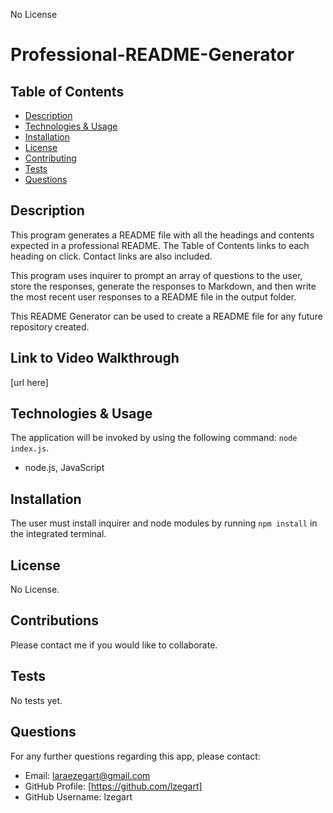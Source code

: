   No License 

  # Professional-README-Generator


  ## Table of Contents
  * [Description](#description)
  * [Technologies & Usage](#technologies-&-usage) 
  * [Installation](#installation)
  * [License](#license)
  * [Contributing](#contributing)
  * [Tests](#tests)
  * [Questions](#questions)


  ## Description
  This program generates a README file with all the headings and contents expected in a professional README. The Table of Contents links to each heading on click. Contact links are also included. 

  This program uses inquirer to prompt an array of questions to the user, store the responses, generate the responses to Markdown, and then write the most recent user responses to a README file in the output folder.

  This README Generator can be used to create a README file for any future repository created.


  ## Link to Video Walkthrough
  [url here]


  ## Technologies & Usage
  The application will be invoked by using the following command: `node index.js`.
  *  node.js, JavaScript


  ## Installation
  The user must install inquirer and node modules by running `npm install` in the integrated terminal. 


  ## License
  No License.


  ## Contributions
  Please contact me if you would like to collaborate.


  ## Tests
  No tests yet.


  ## Questions
  For any further questions regarding this app, please contact:
  * Email: laraezegart@gmail.com
  * GitHub Profile: [https://github.com/lzegart]
  * GitHub Username: lzegart
  